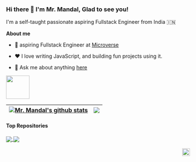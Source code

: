 ### Hi there 👋 I'm Mr. Mandal, Glad to see you!

I'm a self-taught passionate aspiring Fullstack Engineer from India 🇮🇳

**About me**

- 💼 aspiring Fullstack Engineer at [Microverse](http://microverse.com/)

- ❤️ I love writing JavaScript, and building fun projects using it.

- 💬 Ask me about anything [here](https://github.com/NayanKaran/NayanKaran/issues)

<code><img height="64px" src="https://user-images.githubusercontent.com/33381784/172000036-3115d052-470e-4126-859b-f287369578b2.png"></code>

| <a href="https://github.com/anuraghazra/github-readme-stats"><img align="center" src="https://github-readme-stats.vercel.app/api?username=NayanKaran&show_icons=true&include_all_commits=true&theme=buefy&hide_border=true" alt="Mr. Mandal's github stats" /></a> | <a href="https://github.com/anuraghazra/github-readme-stats"><img align="center" src="https://github-readme-stats.vercel.app/api/top-langs/?username=NayanKaran&layout=compact&theme=buefy&hide_border=true" /></a> |
| ------------- | ------------- |

#### Top Repositories


<a href="https://github.com/NayanKaran/To-do-list">
  <img align="center" src="https://github-readme-stats.vercel.app/api/pin/?username=NayanKaran&repo=To-do-list&theme=buefy" />
</a>
<a href="https://github.com/NayanKaran/Portfolio">
  <img align="center" src="https://github-readme-stats.vercel.app/api/pin/?username=NayanKaran&repo=Portfolio&theme=buefy" />
</a>

<br />
<br />

<a href="https://twitter.com/bapidebabrata">
  <img align="right" alt="Mr. Mandal | Twitter" width="21px" src="https://raw.githubusercontent.com/anuraghazra/anuraghazra/master/assets/twitter.svg" />
</a>
